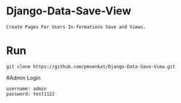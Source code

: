 # Django-Data-Save-View
    Create Pages For Users In-formations Save and Views.

# Run

    git clone https://github.com/pmvenkat/Django-Data-Save-View.git

#Admin Login

    username: admin
    password: test1122
